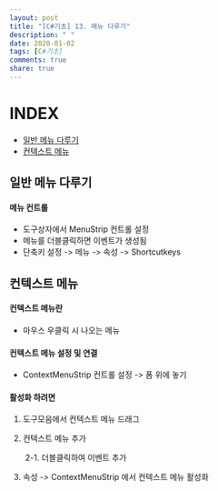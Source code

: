 ```yaml
---
layout: post
title: "[C#기초] 13. 메뉴 다루기"
description: " "
date: 2020-01-02
tags: [C#기초]
comments: true
share: true
---
```


# INDEX

- [일반 메뉴 다루기](#일반-메뉴-다루기)
- [컨텍스트 메뉴](#컨텍스트-메뉴)



## 일반 메뉴 다루기

#### 메뉴 컨트롤

- 도구상자에서 MenuStrip 컨트롤 설정
- 메뉴를 더블클릭하면 이벤트가 생성됨
- 단축키 설정 -> 메뉴 -> 속성 -> Shortcutkeys

## 컨텍스트 메뉴

#### 컨텍스트 메뉴란

- 마우스 우클릭 시 나오는 메뉴

 

#### 컨텍스트 메뉴 설정 및 연결

- ContextMenuStrip     컨트롤 설정 -> 폼 위에 놓기

 

#### 활성화 하려면

1. 도구모음에서 컨텍스트 메뉴 드래그

2. 컨텍스트 메뉴 추가

   ​	2-1. 더블클릭하여 이벤트 추가

3. 속성 -> ContextMenuStrip 에서 컨텍스트 메뉴 활성화
